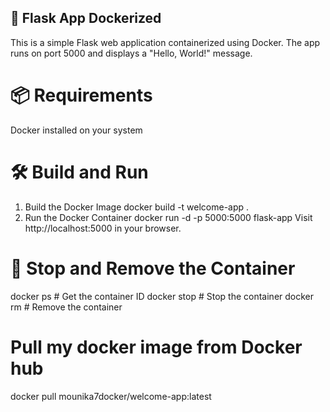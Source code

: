 ## 🚀 Flask App Dockerized
This is a simple Flask web application containerized using Docker. The app runs on port 5000 and displays a "Hello, World!" message.

# 📦 Requirements
Docker installed on your system

# 🛠️ Build and Run
1. Build the Docker Image
docker build -t welcome-app .
2. Run the Docker Container
docker run -d -p 5000:5000 flask-app
Visit http://localhost:5000 in your browser.

# 🧼 Stop and Remove the Container
docker ps           # Get the container ID
docker stop <id>    # Stop the container
docker rm <id>      # Remove the container

# Pull my docker image from Docker hub
docker pull mounika7docker/welcome-app:latest
